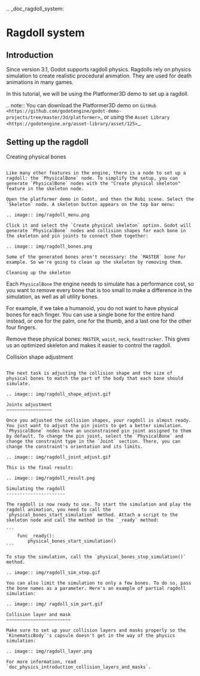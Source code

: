 .. _doc_ragdoll_system:

Ragdoll system
==============

Introduction
------------

Since version 3.1, Godot supports ragdoll physics. Ragdolls rely on physics simulation to create realistic procedural animation. They are used for death animations in many games.

In this tutorial, we will be using the Platformer3D demo to set up a ragdoll.

.. note:: You can download the Platformer3D demo on `GitHub <https://github.com/godotengine/godot-demo-projects/tree/master/3d/platformer>`_ or using the `Asset Library <https://godotengine.org/asset-library/asset/125>`_.

Setting up the ragdoll
----------------------

Creating physical bones
~~~~~~~~~~~~~~~~~~~~~~~

Like many other features in the engine, there is a node to set up a ragdoll: the `PhysicalBone` node. To simplify the setup, you can generate `PhysicalBone` nodes with the "Create physical skeleton" feature in the skeleton node.

Open the platformer demo in Godot, and then the Robi scene. Select the `Skeleton` node. A skeleton button appears on the top bar menu:

.. image:: img/ragdoll_menu.png

Click it and select the `Create physical skeleton` option. Godot will generate `PhysicalBone` nodes and collision shapes for each bone in the skeleton and pin joints to connect them together:

.. image:: img/ragdoll_bones.png

Some of the generated bones aren't necessary: the `MASTER` bone for example. So we're going to clean up the skeleton by removing them.

Cleaning up the skeleton
~~~~~~~~~~~~~~~~~~~~~~~~

Each `PhysicalBone` the engine needs to simulate has a performance cost, so you want to remove every bone that is too small to make a difference in the simulation, as well as all utility bones.

For example, if we take a humanoid, you do not want to have physical bones for each finger. You can use a single bone for the entire hand instead, or one for the palm, one for the thumb, and a last one for the other four fingers.

Remove these physical bones: `MASTER`, `waist`, `neck`, `headtracker`. This gives us an optimized skeleton and makes it easier to control the ragdoll.

Collision shape adjustment
~~~~~~~~~~~~~~~~~~~~~~~~~~

The next task is adjusting the collision shape and the size of physical bones to match the part of the body that each bone should simulate.

.. image:: img/ragdoll_shape_adjust.gif

Joints adjustment
~~~~~~~~~~~~~~~~~

Once you adjusted the collision shapes, your ragdoll is almost ready. You just want to adjust the pin joints to get a better simulation. `PhysicalBone` nodes have an unconstrained pin joint assigned to them by default. To change the pin joint, select the `PhysicalBone` and change the constraint type in the `Joint` section. There, you can change the constraint's orientation and its limits.

.. image:: img/ragdoll_joint_adjust.gif

This is the final result:

.. image:: img/ragdoll_result.png

Simulating the ragdoll
----------------------

The ragdoll is now ready to use. To start the simulation and play the ragdoll animation, you need to call the `physical_bones_start_simulation` method. Attach a script to the skeleton node and call the method in the `_ready` method:

```
    func _ready():
        physical_bones_start_simulation()
```

To stop the simulation, call the `physical_bones_stop_simulation()` method.

.. image:: img/ragdoll_sim_stop.gif

You can also limit the simulation to only a few bones. To do so, pass the bone names as a parameter. Here's an example of partial ragdoll simulation:

.. image:: img/ ragdoll_sim_part.gif

Collision layer and mask
~~~~~~~~~~~~~~~~~~~~~~~~

Make sure to set up your collision layers and masks properly so the `KinematicBody`'s capsule doesn't get in the way of the physics simulation:

.. image:: img/ragdoll_layer.png

For more information, read `doc_physics_introduction_collision_layers_and_masks`.
